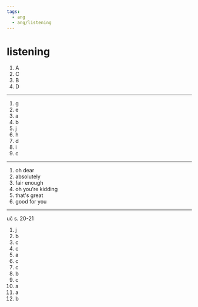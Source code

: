 ```yaml
---
tags:
  - ang
  - ang/listening
---
```

# listening
1. A 
2. C
3. B
4. D
---
1. g
2. e
3. a
4. b
5. j
6. h
7. d
8. i
9. c

---

1. oh dear
2. absolutely
3. fair enough
4. oh you're kidding
5. that's great
6. good for you

---
uč s. 20-21
1. j
2. b
3. c
4. c
5. a
6. c
7. c
8. b
9. c
10. a
11. a
12. b